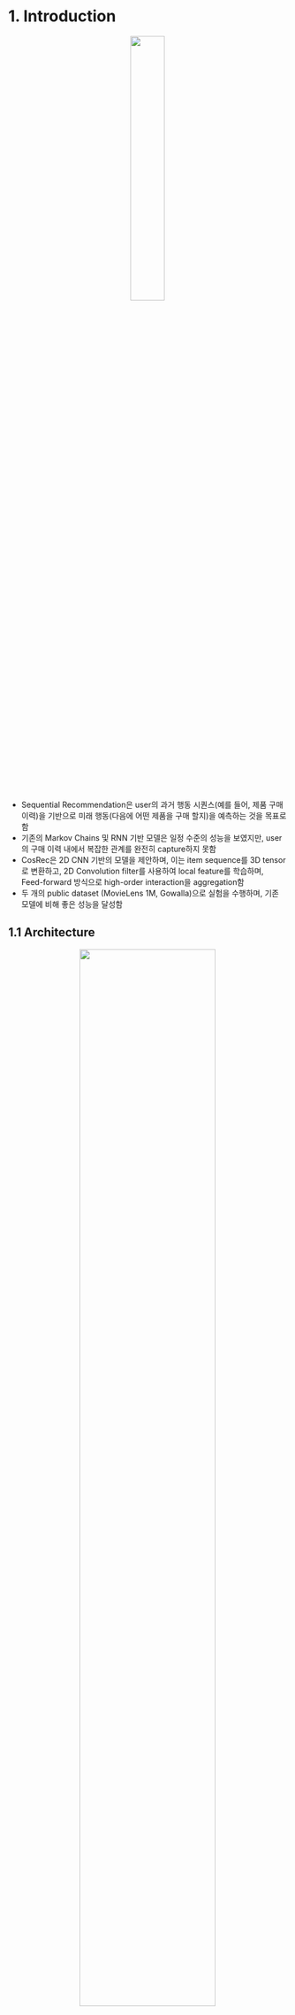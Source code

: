 # 1. Introduction

<p align="center"><img src="https://github.com/user-attachments/assets/6d578dc8-b639-4ed9-8559-cd96ee6fd766" width="35%" height="35%"></p>

- Sequential Recommendation은 user의 과거 행동 시퀀스(예를 들어, 제품 구매 이력)을 기반으로 미래 행동(다음에 어떤 제품을 구매 할지)을 예측하는 것을 목표로 함
- 기존의 Markov Chains 및 RNN 기반 모델은 일정 수준의 성능을 보였지만, user의 구매 이력 내에서 복잡한 관계를 완전히 capture하지 못함
- CosRec은 2D CNN 기반의 모델을 제안하며, 이는 item sequence를 3D tensor로 변환하고, 2D Convolution filter를 사용하여 local feature를 학습하며, Feed-forward 방식으로 high-order interaction을 aggregation함
- 두 개의 public dataset (MovieLens 1M, Gowalla)으로 실험을 수행하며, 기존 모델에 비해 좋은 성능을 달성함

## 1.1 Architecture

<p align="center"><img src="https://github.com/user-attachments/assets/b54917ed-e90d-47e7-ba51-2675a91e4c29" width="70%" height="70%"></p>

### 1.1.1 Embedding Look-up Layer
- item과 user를 각각 embedding matrix로 변환하여 feature 추출 수행

### 1.1.2 Pairwise Encoding
- 기존의 CNN 기반 추천 모델은 sequence를 단순히 item vector로 변환하여 사용
- CosRec에서는 pairwise interactions을 활용하여 item을 3차원 tensor 형태로 변환
- 이런 방법을 통해 비 연속적인 item간의 관계도 학습이 가능해짐 (예를 들어, 사진 관련 제품을 연속적으로 구매하지만 중간에 다른 제품이 끼어드는 경우도 고려 가능)
  
### 1.1.3 2D Convolution Module
- CosRec의 핵심 모듈로써, 2D filter를 사용하여 더 깊고 복잡한 item relation을 학습할 수 있음
- Convolution network는 아래와 같은 구조로 설계됨:
  - 두 개의 convolution block을 사용
  - 첫 번째 layer는 $1 \times 1$ kernel을 사용하여 feature를 확장
  - 두 번째 layer는 $3 \times 3$ kernel을 사용하여 복잡한 관계를 학습

## 1.2 모델 학습

<p align="center"><img src="https://github.com/user-attachments/assets/bfe90d6e-420f-483d-ae0d-941d6659dea4" width="40%" height="40%"></p>

- 목적 함수로 binary cross-entropy를 사용
- Adam Optimizer를 사용하여 네트워크 최적화
- 각 training sample마다 3개의 negative sample을 랜덤하게 추출하여 사용

## 1.3 기존 CNN 기반 모델과의 비교
- 기존 CNN 기반 추천 모델(Caser 등)의 한계를 극복
  - 비연속적인 item간의 관계 고려 가능 (skip behavior 반영)
  - 더 깊은 neural network 구조 지원 가능 (단순 가중합이 아닌 다양한 패턴 학습 가능)

# 2. Dataset Preparation
- 이 저장소에서 활용되는 데이터셋은 아래와 같음
  - MovieLens 1M
  - Gowalla
- 다운로드 링크 : https://github.com/zzxslp/CosRec/tree/master/data

- 다운로드 완료 후 data 폴더에 위치

# 3. Train
- 데이터 다운로드 후 train.py를 이용하여 학습 수행
- args에 대한 자세한 내용은 train.py 참조

```bash
python train.py --[args]
```

# 4. Evaluate
- 학습 완료 후, 각 모델에 대한 testset performance 산출 가능
- precision@1, precision@5, precision@10, recall@1, recall@5, recall@10을 metric로 사용
- evaluate.py를 사용하며, args에 대한 자세한 내용은 코드 참조

```bash
python evaluate.py --[args]
```

# 5. 학습 결과

## Learning Curve

<p align="center"><img src="https://github.com/user-attachments/assets/9e814505-e17e-4e78-8a24-b3c7f7316e7b" width="70%" height="70%"></p>

- CosRec CNN의 경우 MovieLens 1M, Gowalla Dataset에 대하여 학습이 진행됨에 따라 모든 metric의 안정적인 성능 향상을 볼 수 있음
- CosRec MLP의 경우 MovieLens 1M에 대하여 안정적인 성능 향상을 볼 수 있지만 Gowalla의 경우 학습이 진행됨에 따라 23 epoch에서 갑작스런 성능 하향 현상이 발생됨

## Testset Performance
|Dataset|모델|Precision@1|Precision@5|Precision@10|Recall@1|Recall@5|Recall10|MAP|
|------|---|---|---|---|---|---|---|---|
|MovieLens 1M|CosRec CNN|0.3288|0.2800|0.2501|0.0206|0.0835|0.1557|0.1898|
|MovieLens 1M|CosRec MLP|0.3097|0.2625|0.2317|0.0195|0.0783|0.1332|0.1758|
|Gowalla|CosRec CNN|0.1503|0.0855|0.0656|0.0223|0.0610|0.0923|0.0667|
|Gowalla|CosRec MLP|0.1310|0.0775|0.0596|0.0192|0.0556|0.0845|0.0604|
